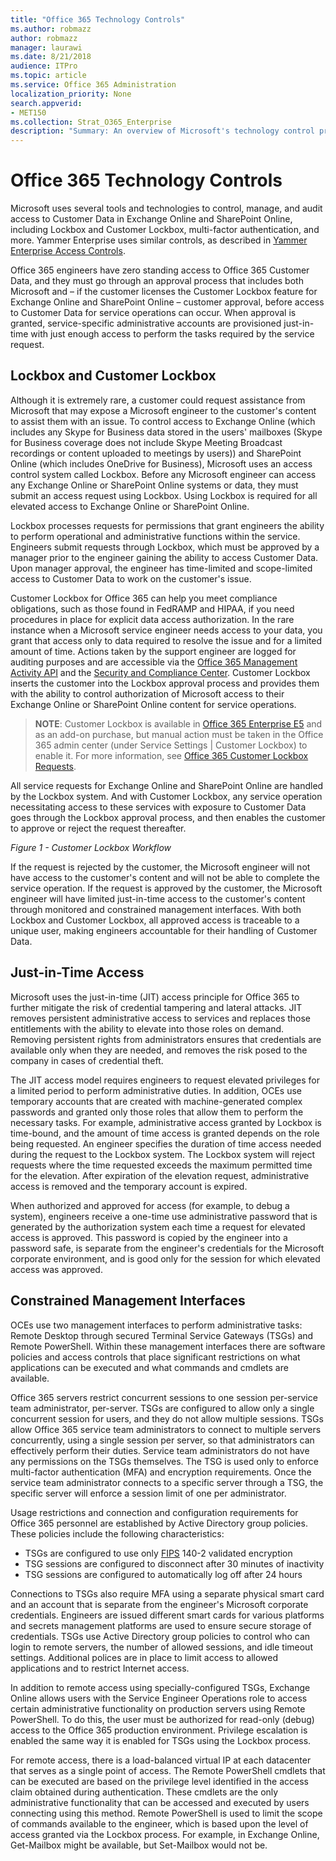 ```yaml
---
title: "Office 365 Technology Controls"
ms.author: robmazz
author: robmazz
manager: laurawi
ms.date: 8/21/2018
audience: ITPro
ms.topic: article
ms.service: Office 365 Administration
localization_priority: None
search.appverid:
- MET150
ms.collection: Strat_O365_Enterprise
description: "Summary: An overview of Microsoft's technology control practices for Office 365."
---
```


# Office 365 Technology Controls 

Microsoft uses several tools and technologies to control, manage, and audit access to Customer Data in Exchange Online and SharePoint Online, including Lockbox and Customer Lockbox, multi-factor authentication, and more. Yammer Enterprise uses similar controls, as described in [Yammer Enterprise Access Controls](office-365-yammer-enterprise-access-controls.md).

Office 365 engineers have zero standing access to Office 365 Customer Data, and they must go through an approval process that includes both Microsoft and – if the customer licenses the Customer Lockbox feature for Exchange Online and SharePoint Online – customer approval, before access to Customer Data for service operations can occur. When approval is granted, service-specific administrative accounts are provisioned just-in-time with just enough access to perform the tasks required by the service request.

## Lockbox and Customer Lockbox
Although it is extremely rare, a customer could request assistance from Microsoft that may expose a Microsoft engineer to the customer's content to assist them with an issue. To control access to Exchange Online (which includes any Skype for Business data stored in the users' mailboxes (Skype for Business coverage does not include Skype Meeting Broadcast recordings or content uploaded to meetings by users)) and SharePoint Online (which includes OneDrive for Business), Microsoft uses an access control system called Lockbox. Before any Microsoft engineer can access any Exchange Online or SharePoint Online systems or data, they must submit an access request using Lockbox. Using Lockbox is required for all elevated access to Exchange Online or SharePoint Online.

Lockbox processes requests for permissions that grant engineers the ability to perform operational and administrative functions within the service. Engineers submit requests through Lockbox, which must be approved by a manager prior to the engineer gaining the ability to access Customer Data. Upon manager approval, the engineer has time-limited and scope-limited access to Customer Data to work on the customer's issue.

Customer Lockbox for Office 365 can help you meet compliance obligations, such as those found in FedRAMP and HIPAA, if you need procedures in place for explicit data access authorization. In the rare instance when a Microsoft service engineer needs access to your data, you grant that access only to data required to resolve the issue and for a limited amount of time. Actions taken by the support engineer are logged for auditing purposes and are accessible via the [Office 365 Management Activity API](https://msdn.microsoft.com/library/office/dn707383.aspx) and the [Security and Compliance Center](http://protection.office.com/). Customer Lockbox inserts the customer into the Lockbox approval process and provides them with the ability to control authorization of Microsoft access to their Exchange Online or SharePoint Online content for service operations.

>**NOTE**: Customer Lockbox is available in [Office 365 Enterprise E5](https://products.office.com/business/office-365-enterprise-e5-business-software) and as an add-on purchase, but manual action must be taken in the Office 365 admin center (under Service Settings | Customer Lockbox) to enable it. For more information, see [Office 365 Customer Lockbox Requests](https://support.office.com/article/Office-365-Customer-Lockbox-Requests-36f9cdd1-e64c-421b-a7e4-4a54d16440a2).

All service requests for Exchange Online and SharePoint Online are handled by the Lockbox system. And with Customer Lockbox, any service operation necessitating access to these services with exposure to Customer Data goes through the Lockbox approval process, and then enables the customer to approve or reject the request thereafter.
 
*Figure 1 - Customer Lockbox Workflow*

If the request is rejected by the customer, the Microsoft engineer will not have access to the customer's content and will not be able to complete the service operation. If the request is approved by the customer, the Microsoft engineer will have limited just-in-time access to the customer's content through monitored and constrained management interfaces. With both Lockbox and Customer Lockbox, all approved access is traceable to a unique user, making engineers accountable for their handling of Customer Data.

## Just-in-Time Access
Microsoft uses the just-in-time (JIT) access principle for Office 365 to further mitigate the risk of credential tampering and lateral attacks. JIT removes persistent administrative access to services and replaces those entitlements with the ability to elevate into those roles on demand. Removing persistent rights from administrators ensures that credentials are available only when they are needed, and removes the risk posed to the company in cases of credential theft.

The JIT access model requires engineers to request elevated privileges for a limited period to perform administrative duties. In addition, OCEs use temporary accounts that are created with machine-generated complex passwords and granted only those roles that allow them to perform the necessary tasks. For example, administrative access granted by Lockbox is time-bound, and the amount of time access is granted depends on the role being requested. An engineer specifies the duration of time access needed during the request to the Lockbox system. The Lockbox system will reject requests where the time requested exceeds the maximum permitted time for the elevation. After expiration of the elevation request, administrative access is removed and the temporary account is expired.

When authorized and approved for access (for example, to debug a system), engineers receive a one-time use administrative password that is generated by the authorization system each time a request for elevated access is approved. This password is copied by the engineer into a password safe, is separate from the engineer's credentials for the Microsoft corporate environment, and is good only for the session for which elevated access was approved.

## Constrained Management Interfaces
OCEs use two management interfaces to perform administrative tasks: Remote Desktop through secured Terminal Service Gateways (TSGs) and Remote PowerShell. Within these management interfaces there are software policies and access controls that place significant restrictions on what applications can be executed and what commands and cmdlets are available. 

Office 365 servers restrict concurrent sessions to one session per-service team administrator, per-server. TSGs are configured to allow only a single concurrent session for users, and they do not allow multiple sessions. TSGs allow Office 365 service team administrators to connect to multiple servers concurrently, using a single session per server, so that administrators can effectively perform their duties. Service team administrators do not have any permissions on the TSGs themselves. The TSG is used only to enforce multi-factor authentication (MFA) and encryption requirements. Once the service team administrator connects to a specific server through a TSG, the specific server will enforce a session limit of one per administrator.

Usage restrictions and connection and configuration requirements for Office 365 personnel are established by Active Directory group policies. These policies include the following characteristics:
- TSGs are configured to use only [FIPS](https://www.microsoft.com/en-us/TrustCenter/Compliance/FIPS) 140-2 validated encryption
- TSG sessions are configured to disconnect after 30 minutes of inactivity
- TSG sessions are configured to automatically log off after 24 hours

Connections to TSGs also require MFA using a separate physical smart card and an account that is separate from the engineer's Microsoft corporate credentials. Engineers are issued different smart cards for various platforms and secrets management platforms are used to ensure secure storage of credentials. TSGs use Active Directory group policies to control who can login to remote servers, the number of allowed sessions, and idle timeout settings. Additional polices are in place to limit access to allowed applications and to restrict Internet access.

In addition to remote access using specially-configured TSGs, Exchange Online allows users with the Service Engineer Operations role to access certain administrative functionality on production servers using Remote PowerShell. To do this, the user must be authorized for read-only (debug) access to the Office 365 production environment. Privilege escalation is enabled the same way it is enabled for TSGs using the Lockbox process.

For remote access, there is a load-balanced virtual IP at each datacenter that serves as a single point of access. The Remote PowerShell cmdlets that can be executed are based on the privilege level identified in the access claim obtained during authentication. These cmdlets are the only administrative functionality that can be accessed and executed by users connecting using this method. Remote PowerShell is used to limit the scope of commands available to the engineer, which is based upon the level of access granted via the Lockbox process. For example, in Exchange Online, Get-Mailbox might be available, but Set-Mailbox would not be.
